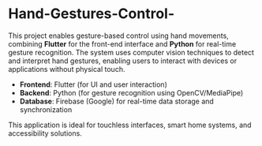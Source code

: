 # Hand-Gestures-Control-

This project enables gesture-based control using hand movements, combining **Flutter** for the front-end interface and **Python** for real-time gesture recognition. The system uses computer vision techniques to detect and interpret hand gestures, enabling users to interact with devices or applications without physical touch.

* **Frontend**: Flutter (for UI and user interaction)
* **Backend**: Python (for gesture recognition using OpenCV/MediaPipe)
* **Database**: Firebase (Google) for real-time data storage and synchronization

This application is ideal for touchless interfaces, smart home systems, and accessibility solutions.
